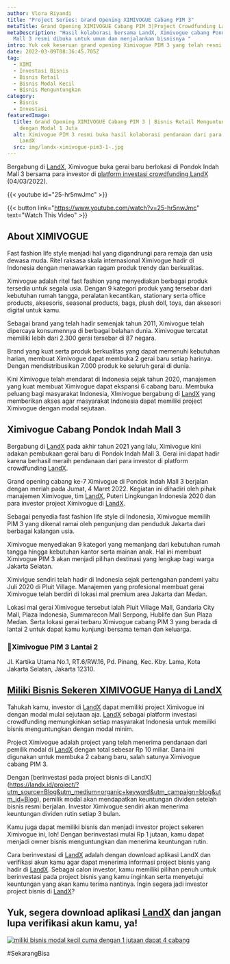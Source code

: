 ```yaml
---
author: Vlora Riyandi
title: "Project Series: Grand Opening XIMIVOGUE Cabang PIM 3"
metaTitle: Grand Opening XIMIVOGUE Cabang PIM 3|Project Crowdfunding LandX
metaDescription: "Hasil kolaborasi bersama LandX, Ximivogue cabang Pondok Indah
  Mall 3 resmi dibuka untuk umum dan menjalankan bisnisnya "
intro: Yuk cek keseruan grand opening Ximivogue PIM 3 yang telah resmi beroperasi.
date: 2022-03-09T08:36:45.705Z
tag:
  - XIMI
  - Investasi Bisnis
  - Bisnis Retail
  - Bisnis Modal Kecil
  - Bisnis Menguntungkan
category:
  - Bisnis
  - Investasi
featuredImage:
  title: Grand Opening XIMIVOGUE Cabang PIM 3 | Bisnis Retail Menguntungkan Cuma
    dengan Modal 1 Juta
  alt: Ximivogue PIM 3 resmi buka hasil kolaborasi pendanaan dari para investor
    LandX
  src: img/landx-ximivogue-pim3-1-.jpg
---
```

Bergabung di [LandX](https://landx.id/), Ximivogue buka gerai baru berlokasi di Pondok Indah Mall 3 bersama para investor di [platform investasi crowdfunding LandX](https://landx.id/) (04/03/2022).

{{< youtube id="25-hr5nwJmc" >}}

{{< button link="https://www.youtube.com/watch?v=25-hr5nwJmc" text="Watch This Video" >}}

## About XIMIVOGUE

Fast fashion life style menjadi hal yang digandrungi para remaja dan usia dewasa muda. Ritel raksasa skala internasional Ximivogue hadir di Indonesia dengan menawarkan ragam produk trendy dan berkualitas.

Ximivogue adalah ritel fast fashion yang menyediakan berbagai produk tersedia untuk segala usia. Dengan 9 kategori produk yang tersebar dari kebutuhan rumah tangga, peralatan kecantikan, stationary serta office products, aksesoris, seasonal products, bags, plush doll, toys, dan aksesori digital untuk kamu.

Sebagai brand yang telah hadir semenjak tahun 2011, Ximivogue telah dipercaya konsumennya di berbagai belahan dunia. Ximivogue tercatat memiliki lebih dari 2.300 gerai tersebar di 87 negara.

Brand yang kuat serta produk berkualitas yang dapat memenuhi kebutuhan harian, membuat Ximivogue dapat membuka 2 gerai baru setiap harinya. Dengan mendistribusikan 7.000 produk ke seluruh gerai di dunia.

Kini Ximivogue telah mendarat di Indonesia sejak tahun 2020, manajemen yang kuat membuat Ximivogue dapat ekspansi 6 cabang baru. Membuka peluang bagi masyarakat Indonesia, XImivogue bergabung di [LandX](https://landx.id/) yang memberikan akses agar masyarakat Indonesia dapat memiliki project Ximivogue dengan modal sejutaan.

## Ximivogue Cabang Pondok Indah Mall 3

Bergabung di [LandX](https://landx.id/) pada akhir tahun 2021 yang lalu, Ximivogue kini adakan pembukaan gerai baru di Pondok Indah Mall 3. Gerai ini dapat hadir karena berhasil meraih pendanaan dari para investor di platform crowdfunding [LandX](https://landx.id/).

Grand opening cabang ke-7 Ximivogue di Pondok Indah Mall 3 berjalan dengan meriah pada Jumat, 4 Maret 2022. Kegiatan ini dihadiri oleh pihak manajemen Ximivogue, tim [LandX](https://landx.id/), Puteri Lingkungan Indonesia 2020 dan para investor project Ximivogue di [LandX](https://landx.id/).

Sebagai penyedia fast fashion life style di Indonesia, Ximivogue memilih PIM 3 yang dikenal ramai oleh pengunjung dan penduduk Jakarta dari berbagai kalangan usia. 

Ximivogue menyediakan 9 kategori yang memanjang dari kebutuhan rumah tangga hingga kebutuhan kantor serta mainan anak. Hal ini membuat Ximivogue PIM 3 akan menjadi pilihan destinasi yang lengkap bagi warga Jakarta Selatan.

Ximivigue sendiri telah hadir di Indonesia sejak pertengahan pandemi yaitu Juli 2020 di Pluit Village. Manajemen yang profesional membuat gerai Ximivogue telah berdiri di lokasi mal premium area Jakarta dan Medan. 

Lokasi mal gerai Ximivogue tersebut ialah Pluit Village Mall, Gandaria City Mall, Plaza Indonesia, Summarecon Mall Serpong, Hublife dan Sun Plaza Medan. Serta lokasi gerai terbaru Ximivogue cabang PIM 3 yang berada di lantai 2 untuk dapat kamu kunjungi bersama teman dan keluarga. 

### 📍Ximivogue PIM 3 Lantai 2

Jl. Kartika Utama No.1, RT.6/RW.16, Pd. Pinang, Kec. Kby. Lama, Kota Jakarta Selatan, Jakarta 12310.

## [Miliki Bisnis Sekeren XIMIVOGUE Hanya di LandX](https://landx.id/project/?utm_source=Blog&utm_medium=organic+keyword&utm_campaign=blog&utm_id=Blog)

Tahukah kamu, investor di [LandX](https://landx.id/) dapat memiliki project Ximivogue ini dengan modal mulai sejutaan aja. [LandX](https://landx.id/) sebagai platform investasi crowdfunding memungkinkan setiap masyarakat Indonesia untuk memiliki bisnis menguntungkan dengan modal minim.

Project Ximivogue adalah project yang telah menerima pendanaan dari pemilik modal di [LandX](https://landx.id/) dengan total sebesar Rp 10 miliar. Dana ini digunakan untuk membuka 2 cabang baru, salah satunya Ximivogue cabang PIM 3. 

Dengan \[berinvestasi pada project bisnis di LandX](https://landx.id/project/?utm_source=Blog&utm_medium=organic+keyword&utm_campaign=blog&utm_id=Blog), pemilik modal akan mendapatkan keuntungan dividen setelah bisnis resmi berjalan. Investor Ximivogue sendiri akan menerima keuntungan dividen rutin setiap 3 bulan.

Kamu juga dapat memiliki bisnis dan menjadi investor project sekeren Ximivogue ini, loh! Dengan berinvestasi mulai Rp 1 jutaan, kamu dapat menjadi owner bisnis menguntungkan dan menerima keuntungan rutin.

Cara berinvestasi di [LandX](https://landx.id/) adalah dengan download aplikasi LandX dan verifikasi akun kamu agar dapat menerima informasi project bisnis yang hadir di [LandX](https://landx.id/project/?utm_source=Blog&utm_medium=organic+keyword&utm_campaign=blog&utm_id=Blog). Sebagai calon investor, kamu memiliki pilihan penuh untuk berinvestasi pada project bisnis yang kamu inginkan serta menyetujui keuntungan yang akan kamu terima nantinya. Ingin segera jadi investor project bisnis di [LandX](https://landx.id/project/?utm_source=Blog&utm_medium=organic+keyword&utm_campaign=blog&utm_id=Blog)?

## Yuk, segera download aplikasi [LandX](https://landx.id/project/?utm_source=Blog&utm_medium=organic+keyword&utm_campaign=blog&utm_id=Blog) dan jangan lupa verifikasi akun kamu, ya!

[![miliki bisnis modal kecil cuma dengan 1 jutaan dapat 4 cabang ](https://accountgram-production.sfo2.cdn.digitaloceanspaces.com/landx_ghost/2021/11/jadi-owner-bisnis-hanya-1-jutaan-dengan-cuan-yang-sangat-menjanjikan.png)](https://landx.id/project/?utm_source=Blog&utm_medium=organic+keyword&utm_campaign=blog&utm_id=Blog)

\#SekarangBisa